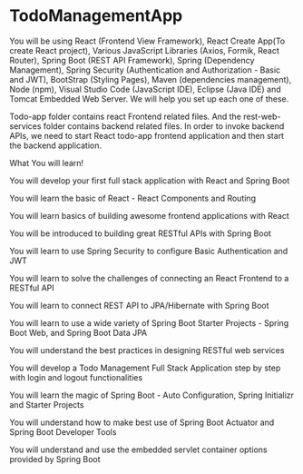 # TodoManagementApp
You will be using React (Frontend View Framework), React Create App(To create React project), Various JavaScript Libraries (Axios, Formik, React Router), 
Spring Boot (REST API Framework), Spring (Dependency Management), Spring Security (Authentication and Authorization - Basic and JWT), BootStrap (Styling 
Pages), Maven (dependencies management), Node (npm), Visual Studio Code (JavaScript IDE), Eclipse (Java IDE) and Tomcat Embedded Web Server. We will help 
you set up each one of these.

Todo-app folder contains react Frontend related files. And the rest-web-services folder contains backend related files.
In order to invoke backend APIs, we need to start React todo-app frontend application and then start the backend application.


What You will learn!

You will develop your first full stack application with React and Spring Boot

You will learn the basic of React - React Components and Routing

You will learn basics of building awesome frontend applications with React

You will be introduced to building great RESTful APIs with Spring Boot

You will learn to use Spring Security to configure Basic Authentication and JWT

You will learn to solve the challenges of connecting an React Frontend to a RESTful API

You will learn to connect REST API to JPA/Hibernate with Spring Boot

You will learn to use a wide variety of Spring Boot Starter Projects - Spring Boot Web, and Spring Boot Data JPA

You will understand the best practices in designing RESTful web services

You will develop a Todo Management Full Stack Application step by step with login and logout functionalities

You will learn the magic of Spring Boot - Auto Configuration, Spring Initializr and Starter Projects

You will understand how to make best use of Spring Boot Actuator and Spring Boot Developer Tools

You will understand and use the embedded servlet container options provided by Spring Boot

